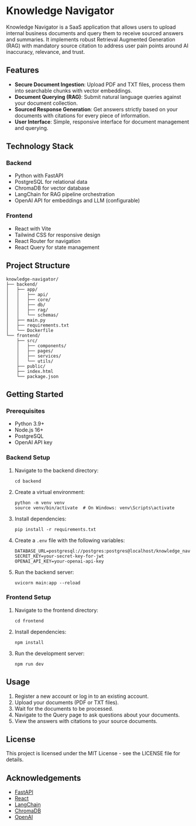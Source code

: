 # Knowledge Navigator

Knowledge Navigator is a SaaS application that allows users to upload internal business documents and query them to receive sourced answers and summaries. It implements robust Retrieval Augmented Generation (RAG) with mandatory source citation to address user pain points around AI inaccuracy, relevance, and trust.

## Features

- **Secure Document Ingestion**: Upload PDF and TXT files, process them into searchable chunks with vector embeddings.
- **Document Querying (RAG)**: Submit natural language queries against your document collection.
- **Sourced Response Generation**: Get answers strictly based on your documents with citations for every piece of information.
- **User Interface**: Simple, responsive interface for document management and querying.

## Technology Stack

### Backend
- Python with FastAPI
- PostgreSQL for relational data
- ChromaDB for vector database
- LangChain for RAG pipeline orchestration
- OpenAI API for embeddings and LLM (configurable)

### Frontend
- React with Vite
- Tailwind CSS for responsive design
- React Router for navigation
- React Query for state management

## Project Structure

```
knowledge-navigator/
├── backend/
│   ├── app/
│   │   ├── api/
│   │   ├── core/
│   │   ├── db/
│   │   ├── rag/
│   │   └── schemas/
│   ├── main.py
│   ├── requirements.txt
│   └── Dockerfile
└── frontend/
    ├── src/
    │   ├── components/
    │   ├── pages/
    │   ├── services/
    │   └── utils/
    ├── public/
    ├── index.html
    └── package.json
```

## Getting Started

### Prerequisites

- Python 3.9+
- Node.js 16+
- PostgreSQL
- OpenAI API key

### Backend Setup

1. Navigate to the backend directory:
   ```
   cd backend
   ```

2. Create a virtual environment:
   ```
   python -m venv venv
   source venv/bin/activate  # On Windows: venv\Scripts\activate
   ```

3. Install dependencies:
   ```
   pip install -r requirements.txt
   ```

4. Create a `.env` file with the following variables:
   ```
   DATABASE_URL=postgresql://postgres:postgres@localhost/knowledge_navigator
   SECRET_KEY=your-secret-key-for-jwt
   OPENAI_API_KEY=your-openai-api-key
   ```

5. Run the backend server:
   ```
   uvicorn main:app --reload
   ```

### Frontend Setup

1. Navigate to the frontend directory:
   ```
   cd frontend
   ```

2. Install dependencies:
   ```
   npm install
   ```

3. Run the development server:
   ```
   npm run dev
   ```

## Usage

1. Register a new account or log in to an existing account.
2. Upload your documents (PDF or TXT files).
3. Wait for the documents to be processed.
4. Navigate to the Query page to ask questions about your documents.
5. View the answers with citations to your source documents.

## License

This project is licensed under the MIT License - see the LICENSE file for details.

## Acknowledgements

- [FastAPI](https://fastapi.tiangolo.com/)
- [React](https://reactjs.org/)
- [LangChain](https://langchain.readthedocs.io/)
- [ChromaDB](https://www.trychroma.com/)
- [OpenAI](https://openai.com/)
